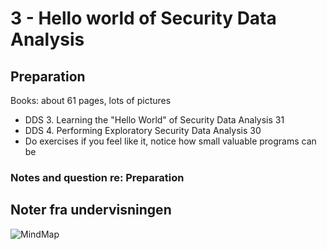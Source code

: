 # 3 - Hello world of Security Data Analysis

## Preparation

Books: about 61 pages, lots of pictures   
  - DDS 3. Learning the "Hello World" of Security Data Analysis 31   
  - DDS 4. Performing Exploratory Security Data Analysis 30   
  - Do exercises if you feel like it, notice how small valuable programs can be   

### Notes and question re: Preparation



## Noter fra undervisningen



![MindMap](media/mind-map-3.png)